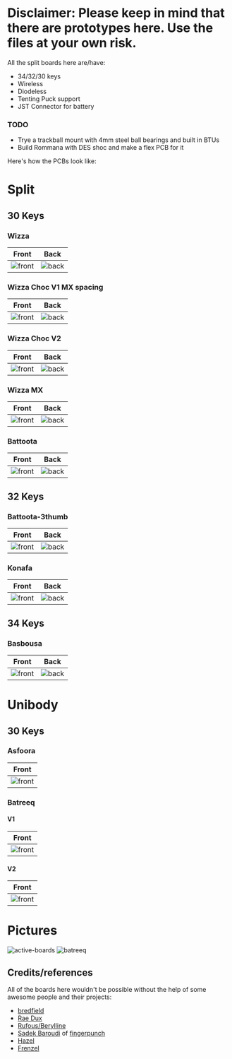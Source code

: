 # Disclaimer: Please keep in mind that there are prototypes here. Use the files at your own risk.

All the split boards here are/have:

- 34/32/30 keys
- Wireless
- Diodeless
- Tenting Puck support
- JST Connector for battery

### TODO

- Trye a trackball mount with 4mm steel ball bearings and built in BTUs
- Build Rommana with DES shoc and make a flex PCB for it

Here's how the PCBs look like:

# Split

## 30 Keys

### Wizza

| Front | Back |
| :---: | :---: |
| ![front](pcb_images/30keys/wizza/wizza/wizza-top.png) | ![back](pcb_images/30keys/wizza/wizza/wizza-bottom.png) |

### Wizza Choc V1 MX spacing
| Front | Back |
| :---: | :---: |
| ![front](pcb_images/30keys/Wizza-chocV1-MX_Spacing/wizza/wizza-top.png) | ![back](pcb_images/30keys/Wizza-chocV1-MX_Spacing/wizza/wizza-bottom.png) |

### Wizza Choc V2
| Front | Back |
| :---: | :---: |
| ![front](pcb_images/30keys/wizza-chocV2/wizza/wizza-top.png) | ![back](pcb_images/30keys/wizza-chocV2/wizza/wizza-bottom.png) |

### Wizza MX
| Front | Back |
| :---: | :---: |
| ![front](pcb_images/30keys/wizza-mx/wizza/wizza-top.png) | ![back](pcb_images/30keys/wizza-mx/wizza/wizza-bottom.png) |

### Battoota
| Front | Back |
| :---: | :---: |
| ![front](pcb_images/30keys/battoota/battoota/battoota-top.png) | ![back](pcb_images/30keys/battoota/battoota/battoota-bottom.png) |

## 32 Keys

### Battoota-3thumb

| Front | Back |
| :---: | :---: |
| ![front](pcb_images/32keys/battoota-3thumb/battoota/battoota-top.png) | ![back](pcb_images/32keys/battoota-3thumb/battoota/battoota-bottom.png) |

### Konafa
| Front | Back |
| :---: | :---: |
| ![front](pcb_images/32keys/konafa/konafa/konafa-top.png) | ![back](pcb_images/32keys/konafa/konafa/konafa-bottom.png) |

## 34 Keys

### Basbousa
| Front | Back |
| :---: | :---: |
| ![front](pcb_images/34keys/basbousa/basbousa/basbousa-top.png) | ![back](pcb_images/34keys/basbousa/basbousa/basbousa-bottom.png) |

# Unibody

## 30 Keys

### Asfoora
| Front | 
| :---: | 
| ![front](pcb_images/30keys/Asfoora/Asfoora/Asfoora-top.png) | 

### Batreeq
#### V1
| Front | 
| :---: | 
| ![front](pcb_images/30keys/Batreeq/V1/Batreeq/Batreeq-top.png) | 
#### V2
| Front | 
| :---: | 
| ![front](pcb_images/30keys/Batreeq/V2/BatreeqV2/BatreeqV2-top.png) | 

# Pictures
![active-boards](/Pictures/active-boards.jpg)
![batreeq](/Pictures/Batreeq.jpg)

## Credits/references

All of the boards here wouldn't be possible without the help of some awesome people and their projects:
- [bredfield](https://github.com/bredfield)
- [Rae Dux](https://github.com/andrewjrae/rae-dux)
- [Rufous/Berylline](https://github.com/jcmkk3/trochilidae)
- [Sadek Baroudi](https://github.com/sadekbaroudi) of [fingerpunch](https://fingerpunch.xyz)
- [Hazel](https://github.com/jasonhazel)
- [Frenzel](https://github.com/freznel10)
